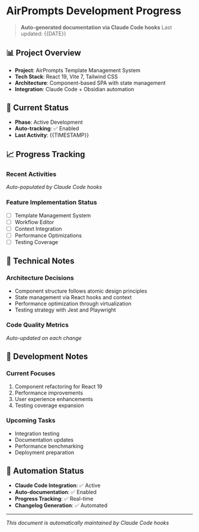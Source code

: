 # AirPrompts Development Progress

> **Auto-generated documentation via Claude Code hooks**
> Last updated: {{DATE}}

## 📊 Project Overview

- **Project**: AirPrompts Template Management System
- **Tech Stack**: React 19, Vite 7, Tailwind CSS
- **Architecture**: Component-based SPA with state management
- **Integration**: Claude Code + Obsidian automation

## 🎯 Current Status

- **Phase**: Active Development
- **Auto-tracking**: ✅ Enabled
- **Last Activity**: {{TIMESTAMP}}

## 📈 Progress Tracking

### Recent Activities

_Auto-populated by Claude Code hooks_

### Feature Implementation Status

- [ ] Template Management System
- [ ] Workflow Editor
- [ ] Context Integration
- [ ] Performance Optimizations
- [ ] Testing Coverage

## 🔧 Technical Notes

### Architecture Decisions

- Component structure follows atomic design principles
- State management via React hooks and context
- Performance optimization through virtualization
- Testing strategy with Jest and Playwright

### Code Quality Metrics

_Auto-updated on each change_

## 📝 Development Notes

### Current Focuses

1. Component refactoring for React 19
2. Performance improvements
3. User experience enhancements
4. Testing coverage expansion

### Upcoming Tasks

- Integration testing
- Documentation updates
- Performance benchmarking
- Deployment preparation

## 🤖 Automation Status

- **Claude Code Integration**: ✅ Active
- **Auto-documentation**: ✅ Enabled
- **Progress Tracking**: ✅ Real-time
- **Changelog Generation**: ✅ Automated

---

_This document is automatically maintained by Claude Code hooks_
